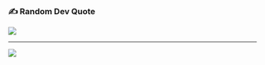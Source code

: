 ### ✍️ Random Dev Quote

![](https://quotes-github-readme.vercel.app/api?type=horizontal&theme=dark)

---

[![](https://visitcount.itsvg.in/api?id=mhmdnoman&icon=0&color=2)](https://visitcount.itsvg.in)

<!-- Proudly created with GPRM ( https://gprm.itsvg.in ) -->
